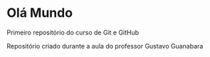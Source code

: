 # Olá Mundo
 Primeiro repositório do curso de Git e GitHub

 Repositório criado durante a aula do professor Gustavo Guanabara
